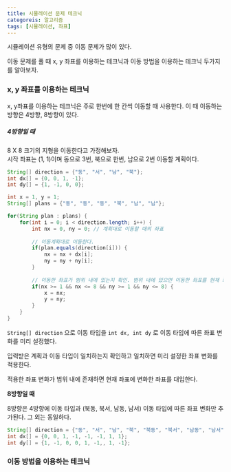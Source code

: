 ```yaml
---
title: 시물레이션 문제 테크닉
categoreis: 알고리즘
tags: [시뮬레이션, 좌표]
---
```


시뮬레이션 유형의 문제 중 이동 문제가 많이 있다.

이동 문제를 풀 때 x, y 좌표를 이용하는 테크닉과 이동 방법을 이용하는 테크닉 두가지를 알아보자.

### x, y 좌표를 이용하는 테크닉

x, y좌표를 이용하는 테크닉은 주로 한번에 한 칸씩 이동할 때 사용한다. 이 때 이동하는 방향은 4방향, 8방향이 있다.

##### 4방향일 때

8 X 8 크기의 지형을 이동한다고 가정해보자.  
시작 좌표는 (1, 1)이며 동으로 3번, 북으로 한번, 남으로 2번 이동할 계획이다.

```java
String[] direction = {"동", "서", "남", "북"};
int dx[] = {0, 0, 1, -1};
int dy[] = {1, -1, 0, 0};

int x = 1, y = 1;
String[] plans = {"동", "동", "동", "북", "남", "남"};

for(String plan : plans) {
    for(int i = 0; i < direction.length; i++) {
        int nx = 0, ny = 0; // 계획대로 이동할 때의 좌표
        
        // 이동계획대로 이동한다.
        if(plan.equals(direction[i])) {
            nx = nx + dx[i];
            ny = ny + ny[i];
        }
        
        // 이동한 좌표가 범위 내에 있는지 확인. 범위 내에 있으면 이동한 좌표를 현재 좌표로 갱신
        if(nx >= 1 && nx <= 8 && ny >= 1 && ny <= 8) {
            x = nx;
            y = ny;
        }
    }
}

```

```String[] direction``` 으로 이동 타입을 ```int dx, int dy``` 로 이동 타입에 따른 좌표 변화를 미리 설정했다.

입력받은 계획과 이동 타입이 일치하는지 확인하고 일치하면 미리 설정한 좌표 변화를 적용한다.

적용한 좌표 변화가 범위 내에 존재하면 현재 좌표에 변화한 좌표를 대입한다.



**8방향일 때**

8방향은 4방향에 이동 타입과 (북동, 북서, 남동, 남서) 이동 타입에 따른 좌표 변화만 추가된다. 그 외는 동일하다.

```java
String[] direction = {"동", "서", "남", "북", "북동", "북서", "남동", "남서"};
int dx[] = {0, 0, 1, -1, -1, -1, 1, 1};
int dy[] = {1, -1, 0, 0, 1, -1,, 1, -1};
```



### 이동 방법을 이용하는 테크닉